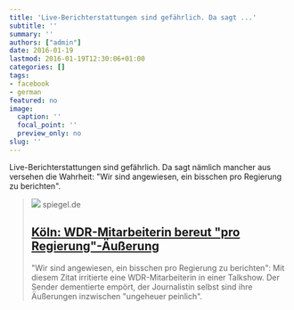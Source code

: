```yaml
---
title: 'Live-Berichterstattungen sind gefährlich. Da sagt ...'
subtitle: ''
summary: ''
authors: ["admin"]
date: 2016-01-19
lastmod: 2016-01-19T12:30:06+01:00
categories: []
tags:
- facebook
- german
featured: no
image:
  caption: ''
  focal_point: ''
  preview_only: no
slug: ''
---
```

Live-Berichterstattungen sind gefährlich. Da sagt nämlich mancher aus versehen die Wahrheit: "Wir sind angewiesen, ein bisschen pro Regierung zu berichten".﻿
> [![](https://cdn.prod.www.spiegel.de/images/8ca057e2-0001-0004-0000-000000945339_w1280_r1.77_fpx30_fpy54.95.jpg)](http://www.spiegel.de/kultur/tv/koeln-wdr-mitarbeiterin-bereut-pro-regierung-aeusserung-a-1072581.html)
> spiegel.de
> ## [Köln: WDR-Mitarbeiterin bereut "pro Regierung"-Äußerung](http://www.spiegel.de/kultur/tv/koeln-wdr-mitarbeiterin-bereut-pro-regierung-aeusserung-a-1072581.html)
>
>"Wir sind angewiesen, ein bisschen pro Regierung zu berichten": Mit diesem Zitat irritierte eine WDR-Mitarbeiterin in einer Talkshow. Der Sender dementierte empört, der Journalistin selbst sind ihre Äußerungen inzwischen "ungeheuer peinlich".


